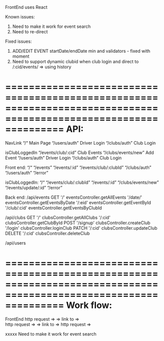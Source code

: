 FrontEnd uses React

Known issues:

1. <Events> Need to make it work for event search
2. <Logout> Need to re-direct

Fixed issues:

1. ADD/EDIT EVENT startDate/endDate min and validators - fixed with moment
2. Need to support dynamic clubid when club login and direct to /:cid/events/ => using history

==================================================================================================================
API:
===========
NavLink
“/“ Main Page
“/users/auth” Driver Login
“/clubs/auth” Club Login

isClubLoggedIn
“/events/club/:cid” Club Events
“/clubs/events/new” Add Event
“/users/auth” Driver Login
“/clubs/auth” Club Login

Front end:
“/“ <Events />
“/events” <Events />
“/events/:id” <Event />
“/events/club/:clubId” <ClubEvents />
“/clubs/auth” <ClubAuth />
“/users/auth” <UserAuth />
“/error” <Error />

isClubLoggedIn:
“/“ <Events />
“/events/club/:clubId” <ClubEvents />
“/events/:id” <Event />
“/clubs/events/new” <NewEvent />
“/events/update/:id” <UpdateEvent />
“/error” <Error />

Back end:
/api/events
GET
'/' eventsController.getAllEvents
'/date/' eventsController.getEventsByDate
'/:eid' eventsController.getEventById
'/club/:cid' eventsController.getEventsByClubId

/api/clubs
GET
'/' clubsController.getAllClubs
'/:cid' clubsController.getClubById
POST
'/signup' clubsController.createClub
'/login' clubsController.loginClub
PATCH
'/:cid' clubsController.updateClub
DELETE
'/:cid' clubsController.deleteClub

/api/users

==================================================================================================================
Work flow:
===========
FrontEnd
<Clubs> http request => <ClubsList> => <ClubItem> link to =>  
<ClubEvents> http request => <EventsList> => <EventsItem> link to =>
<Event> http request => <EventItem>

xxxxx <Events> Need to make it work for event search
